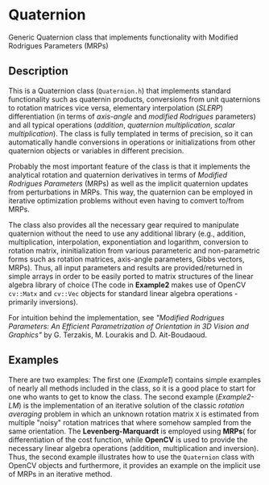 # Quaternion
Generic Quaternion class that implements functionality with Modified Rodrigues Parameters (MRPs) 

## Description
This is a Quaternion class (`Quaternion.h`) that implements standard functionality such as quaternin products, conversions from unit quaternions to rotation matrices vice versa, elementary interpolation (_SLERP_) differentiation (in terms of _axis-angle_ and _modified Rodrigues_ parameters) and all typical operations (_addition_, _quaternion multiplication_, _scalar multiplication_). The class is fully templated in terms of precision, so it can automatically handle conversions in operations or initializations from other quaternion objects or variables in different precision.

Probably the most important feature of the class is that it implements the analytical rotation and quaternion derivatives in terms of _Modified Rodrigues Parameters_ (MRPs) as well as the implicit quaternion updates from perturbations in MRPs. This way, the quaternion can be employed in iterative optimization problems without even having to comvert to/from MRPs.

The class also provides all the necessary gear required to manipulate quaternion without the need to use any additional library (e.g., addition, multiplication, interpolation, exponentiation and logarithm, conversion to rotation matrix, ininitialization from various parameteric and non-parametric forms such as rotation matrices, axis-angle parameters, Gibbs vectors, MRPs). Thus, all input parameters and results are provided/returned in simple arrays in order to be easily ported to matrix structures of the linear algebra library of choice (The code in **Example2** makes use of OpenCV `cv::Matx` and `cv::Vec` objects for standard linear algebra operations - primarily inversions).

For intuition behind the implementation, see _"Modified Rodrigues Parameters: An Efficient Parametrization of Orientation in 3D Vision and Graphics"_ by G. Terzakis, M. Lourakis and D. Ait-Boudaoud. 

## Examples

There are two examples: The first one (_Example1_) contains simple examples of nearly all methods included in the class, so it is a good place to start for one who wants to get to know the class. The second example (_Example2-LM_) is the implementation of an iterative solution of the classic _rotation averaging_ problem in which an unknown rotation matrix `X` is estimated from multiple "noisy" rotation matrices that where somehow sampled from the same orientation. The **Levenberg-Marquardt** is employed using **MRPs**( for differentiation of the cost function, while **OpenCV** is used to provide the necessary linear algebra operations (addition, multiplication and inversion). Thus, the second example illustrates how to use the `Quaternion` class with OpenCV objects and furthermore, it provides an example on the implicit use of MRPs in an iterative method.  
